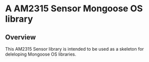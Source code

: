 # A AM2315 Sensor Mongoose OS library


## Overview

This AM2315 Sensor library is intended to be used as a skeleton for deleloping
Mongoose OS libraries.
